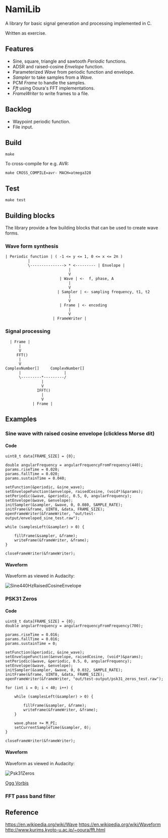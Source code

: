 NamiLib
=======

A library for basic signal generation and processing implemented in C.

Written as exercise.

Features
--------

* Sine, square, triangle and sawtooth _Periodic_ functions.
* ADSR and raised-cosine _Envelope_ function.
* Parameterized _Wave_ from periodic function and envelope.
* _Sampler_ to take samples from a _Wave_.
* PCM _Frame_ to handle the samples.
* _Fft_ using Ooura's FFT implementations.
* _FrameWriter_ to write frames to a file.

Backlog
-------

* Waypoint periodic function.
* File input.

Build
-----

    make

To cross-compile for e.g. AVR:

    make CROSS_COMPILE=avr- MACH=atmega328

Test
----

    make test

Building blocks
---------------

The library provide a few building blocks that can be used to create wave forms.

### Wave form synthesis

    | Periodic function | ( -1 <= y <= 1, 0 <= x <= 2π )
              |
              \---------------> * <--------- | Envelope |
                                |
                                V
                            | Wave | <-  f, phase, A
                                |
                                V
                           | Sampler | <- sampling frequency, t1, t2 
                                |
                                V
                            | Frame | <- encoding
                                |
                                V
                         | FrameWriter |

### Signal processing

      | Frame |
          |
          V
         FFT()
          |
          V
    ComplexNumber[]     ComplexNumber[]
          |                   |
          \---------*---------/
                    |
                    V
                  IFFT()
                    |
                    V
                | Frame |

Examples
--------

### Sine wave with raised cosine envelope (clickless Morse dit)

#### Code

    uint8_t data[FRAME_SIZE] = {0};

    double angularFrequency = angularFrequencyFromFrequency(440);
    params.riseTime = 0.020;
    params.fallTime = 0.020;
    params.sustainTime = 0.040;

    setFunction(&periodic, &sine_wave);
    setEnvelopeFunction(&envelope, raisedCosine, (void*)&params);
    setPeriodic(&wave, &periodic, 0.5, 0, angularFrequency);
    setEnvelope(&wave, &envelope);
    initSampler(&sampler, &wave, 0, 0.080, SAMPLE_RATE);
    initFrame(&frame, UINT8, &data, FRAME_SIZE);
    openFrameWriter(&frameWriter, "out/test-output/enveloped_sine_test.raw");

    while (samplesLeft(&sampler) > 0) {

        fillFrame(&sampler, &frame);
        writeFrame(&frameWriter, &frame);
    }

    closeFrameWriter(&frameWriter);

#### Waveform

Waveform as viewed in Audacity:

![Sine440HzRaisedCosineEnvelope](https://github.com/daijo/NamiLib/raw/master/examples/sine_440Hz_raised_cosine_envelope.png)

### PSK31 Zeros

#### Code

    uint8_t data[FRAME_SIZE] = {0};
    double angularFrequency = angularFrequencyFromFrequency(700);

    params.riseTime = 0.016;
    params.fallTime = 0.016;
    params.sustainTime = 0;

    setFunction(&periodic, &sine_wave);
    setEnvelopeFunction(&envelope, raisedCosine, (void*)&params);
    setPeriodic(&wave, &periodic, 0.5, 0, angularFrequency);
    setEnvelope(&wave, &envelope);
    initSampler(&sampler, &wave, 0, 0.032, SAMPLE_RATE);
    initFrame(&frame, UINT8, &data, FRAME_SIZE);
    openFrameWriter(&frameWriter, "out/test-output/psk31_zeros_test.raw");

    for (int i = 0; i < 40; i++) {

        while (samplesLeft(&sampler) > 0) {

            fillFrame(&sampler, &frame);
            writeFrame(&frameWriter, &frame);
        }

        wave.phase += M_PI;
        setCurrentSampleTime(&sampler, 0);
    }

    closeFrameWriter(&frameWriter);

#### Waveform

Waveform as viewed in Audacity:

![Psk31Zeros](https://github.com/daijo/NamiLib/raw/master/examples/psk31_zeros.png)

[Ogg Vorbis](https://github.com/daijo/NamiLib/raw/master/examples/psk31_zeros.ogg)

### FFT pass band filter

Reference
---------
<https://en.wikipedia.org/wiki/Wave>
<https://en.wikipedia.org/wiki/Waveform>
<http://www.kurims.kyoto-u.ac.jp/~ooura/fft.html>
